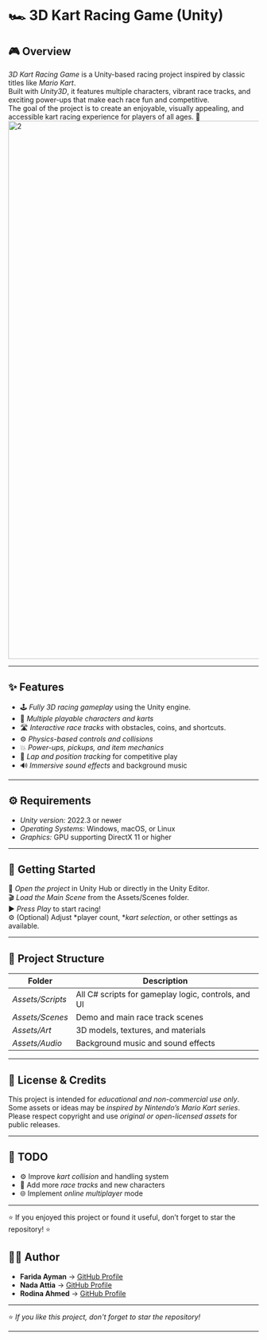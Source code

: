# 🏎 3D Kart Racing Game (Unity)

## 🎮 Overview
*3D Kart Racing Game* is a Unity-based racing project inspired by classic titles like *Mario Kart*.  
Built with *Unity3D*, it features multiple characters, vibrant race tracks, and exciting power-ups that make each race fun and competitive.  
The goal of the project is to create an enjoyable, visually appealing, and accessible kart racing experience for players of all ages. 🏁
<img width="1920" height="1080" alt="2" src="https://github.com/user-attachments/assets/efeb02ce-ab78-4d81-a14d-308863686bc2" />


---

## ✨ Features
- 🕹 *Fully 3D racing gameplay* using the Unity engine.
- 👥 *Multiple playable characters and karts*  
- 🛣 *Interactive race tracks* with obstacles, coins, and shortcuts. 
- ⚙ *Physics-based controls and collisions*  
- 💥 *Power-ups, pickups, and item mechanics*  
- 🧭 *Lap and position tracking* for competitive play  
- 🔊 *Immersive sound effects* and background music  

---

## ⚙ Requirements
- *Unity version:* 2022.3 or newer  
- *Operating Systems:* Windows, macOS, or Linux  
- *Graphics:* GPU supporting DirectX 11 or higher  

---

## 🚀 Getting Started

🧩 *Open the project* in Unity Hub or directly in the Unity Editor.  
🎬 *Load the Main Scene* from the Assets/Scenes folder.  
▶ *Press Play* to start racing!  
⚙ (Optional) Adjust *player count, **kart selection*, or other settings as available.  

---

## 📁 Project Structure

| Folder | Description |
|--------|--------------|
| *Assets/Scripts* | All C# scripts for gameplay logic, controls, and UI |
| *Assets/Scenes* | Demo and main race track scenes |
| *Assets/Art* | 3D models, textures, and materials |
| *Assets/Audio* | Background music and sound effects |

---

## 📜 License & Credits

This project is intended for *educational and non-commercial use only*.  
Some assets or ideas may be *inspired by Nintendo’s Mario Kart series*.  
Please respect copyright and use *original or open-licensed assets* for public releases.

---

## 🧩 TODO

- ⚙ Improve *kart collision* and handling system  
- 🏁 Add more *race tracks* and new characters  
- 🌐 Implement *online multiplayer* mode  

---

⭐ If you enjoyed this project or found it useful, don’t forget to star the repository! ⭐
 ## 🧑‍💻 Author
  
- **Farida Ayman** → [GitHub Profile](https://github.com/FaridaAyman)  
- **Nada Attia** → [GitHub Profile](https://github.com/NadaAttia04)  
- **Rodina Ahmed** → [GitHub Profile](https://github.com/RodinaAhmed)

---

⭐ *If you like this project, don't forget to star the repository!*

---
